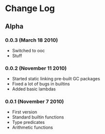 Change Log
==========

Alpha
-----

### 0.0.3 (March 18 2010)

 * Switched to ooc
 * Stuff

### 0.0.2 (November 11 2010)

 * Started static linking pre-built GC packages
 * Fixed a lot of bugs in builtins
 * Added basic lambdas

### 0.0.1 (November 7 2010)

 * First version
 * Standard builtin functions
 * Type predicates
 * Arithmetic functions
